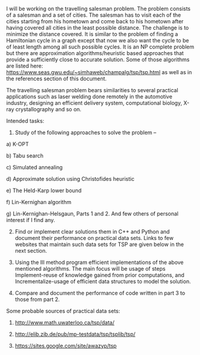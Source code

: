 I will be working on the travelling salesman problem. The problem consists of a salesman and a set of cities. The salesman has to visit each of the cities starting from his hometown and come back to his hometown after having covered all cities in the least possible distance. The challenge is to minimize the distance covered. It is similar to the problem of finding a Hamiltonian cycle in a graph except that now we also want the cycle to be of least length among all such possible cycles. It is an NP complete problem but there are approximation algorithms/heuristic based approaches that provide a sufficiently close to accurate solution. Some of those algorithms are listed here: https://www.seas.gwu.edu/~simhaweb/champalg/tsp/tsp.html as well as in the references section of this document. 

The travelling salesman problem bears similarities to several practical applications such as laser welding done remotely in the automotive industry, designing an efficient delivery system, computational biology, X-ray crystallography and so on.

Intended tasks:

1)	Study of the following approaches to solve the problem – 

a)	K-OPT

b)	Tabu search

c)	Simulated annealing

d)	Approximate solution using Christofides heuristic

e)	The Held-Karp lower bound

f)	Lin-Kernighan algorithm

g)  Lin-Kernighan-Helsgaun, Parts 1 and 2.
And few others of personal interest if I find any.

2)	Find or implement clear solutions them in C++ and Python and document their performance on practical data sets. Links to few websites that maintain such data sets for TSP are given below in the next section.

3)	Using the III method program efficient implementations of the above mentioned algorithms. The main focus will be usage of steps Implement-reuse of knowledge gained from prior computations, and Incrementalize-usage of efficient data structures to model the solution.

4)	Compare and document the performance of code written in part 3 to those from part 2.

Some probable sources of practical data sets:

1)	http://www.math.uwaterloo.ca/tsp/data/

2)	http://elib.zib.de/pub/mp-testdata/tsp/tsplib/tsp/

3)	https://sites.google.com/site/awazyp/tsp

